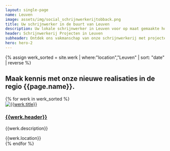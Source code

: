 ```yaml
---
layout: single-page
name: Leuven
image: assets/img/social_schrijnwerkerijtobback.png
title: Uw schrijnwerker in de buurt van Leuven
description: Uw lokale schrijnwerker in Leuven voor op maat gemaakte houten constructies. Kwaliteit en vakmanschap in elk project
header: Schrijnwerkerij Projecten in Leuven
subheader: Ontdek ons vakmanschap van onze schrijnwerkerij met projecten in de regio Leuven.
hero: hero-2
---
```


{% assign werk_sorted = site.werk | where:"location","Leuven" | sort: "date" | reverse %}

<section id="section-regio">
  <div class="container mt-5">
  <div class="row">
      <div class="col-md-12">
        <h2>Maak kennis met onze nieuwe realisaties in de regio {{page.name}}.</h2>
      </div>
    </div>
    <div class="row">
      {% for werk in werk_sorted %}
        <div class="col-xs-12 col-md-6 col-lg-3 mt-5">
            <div class="card rounded-lg shadow-sm">
              <a href="{{werk.url}}" class="card-link"><img class="card-img-top" src="{{site.url}}/{{werk.img_thumb}}" alt="{{werk.title}}"></a>
              <div class="card-body">
                <a href="{{werk.url}}" class="card-link"><h3 class="card-title">{{werk.header}}</h3></a>
                <p class="card-text">{{werk.description}}</p>
                <div><i class="fa-solid fa-location-dot"></i><span class="werk-meta"> {{werk.location}}</span></div>
              </div>
            </div>
          </div>
      {% endfor %}
    </div>
  </div>
</section>
